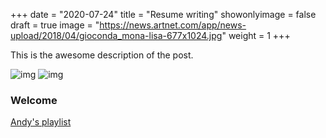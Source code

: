 +++
date = "2020-07-24"
title = "Resume writing"
showonlyimage = false
draft = true
image = "https://news.artnet.com/app/news-upload/2018/04/gioconda_mona-lisa-677x1024.jpg"
weight = 1
+++

This is the awesome description of the post.
<!--more-->

![img](https://news.artnet.com/app/news-upload/2018/04/gioconda_mona-lisa-677x1024.jpg)
![img](/img/posts/image.jpg)

### Welcome

[Andy's playlist](https://www.youtube.com/playlist?list=PLxjGQaV8rAh1glEkrBHNksnV-KyVIHGGi)